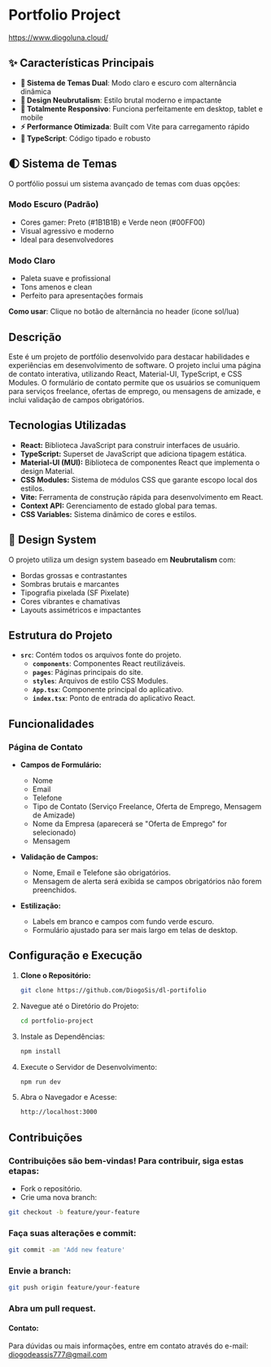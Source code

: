 # Portfolio Project
https://www.diogoluna.cloud/

## ✨ Características Principais

- **🎨 Sistema de Temas Dual**: Modo claro e escuro com alternância dinâmica
- **🎯 Design Neubrutalism**: Estilo brutal moderno e impactante
- **📱 Totalmente Responsivo**: Funciona perfeitamente em desktop, tablet e mobile
- **⚡ Performance Otimizada**: Built com Vite para carregamento rápido
- **🔧 TypeScript**: Código tipado e robusto

## 🌓 Sistema de Temas

O portfólio possui um sistema avançado de temas com duas opções:

### Modo Escuro (Padrão)
- Cores gamer: Preto (#1B1B1B) e Verde neon (#00FF00)
- Visual agressivo e moderno
- Ideal para desenvolvedores

### Modo Claro
- Paleta suave e profissional
- Tons amenos e clean
- Perfeito para apresentações formais

**Como usar**: Clique no botão de alternância no header (ícone sol/lua)

## Descrição

Este é um projeto de portfólio desenvolvido para destacar habilidades e experiências em desenvolvimento de software. O projeto inclui uma página de contato interativa, utilizando React, Material-UI, TypeScript, e CSS Modules. O formulário de contato permite que os usuários se comuniquem para serviços freelance, ofertas de emprego, ou mensagens de amizade, e inclui validação de campos obrigatórios.

## Tecnologias Utilizadas

- **React:** Biblioteca JavaScript para construir interfaces de usuário.
- **TypeScript:** Superset de JavaScript que adiciona tipagem estática.
- **Material-UI (MUI):** Biblioteca de componentes React que implementa o design Material.
- **CSS Modules:** Sistema de módulos CSS que garante escopo local dos estilos.
- **Vite:** Ferramenta de construção rápida para desenvolvimento em React.
- **Context API:** Gerenciamento de estado global para temas.
- **CSS Variables:** Sistema dinâmico de cores e estilos.

## 🎨 Design System

O projeto utiliza um design system baseado em **Neubrutalism** com:
- Bordas grossas e contrastantes
- Sombras brutais e marcantes
- Tipografia pixelada (SF Pixelate)
- Cores vibrantes e chamativas
- Layouts assimétricos e impactantes

## Estrutura do Projeto

- **`src`**: Contém todos os arquivos fonte do projeto.
  - **`components`**: Componentes React reutilizáveis.
  - **`pages`**: Páginas principais do site.
  - **`styles`**: Arquivos de estilo CSS Modules.
  - **`App.tsx`**: Componente principal do aplicativo.
  - **`index.tsx`**: Ponto de entrada do aplicativo React.

## Funcionalidades

### Página de Contato

- **Campos de Formulário:**
  - Nome
  - Email
  - Telefone
  - Tipo de Contato (Serviço Freelance, Oferta de Emprego, Mensagem de Amizade)
  - Nome da Empresa (aparecerá se "Oferta de Emprego" for selecionado)
  - Mensagem

- **Validação de Campos:**
  - Nome, Email e Telefone são obrigatórios.
  - Mensagem de alerta será exibida se campos obrigatórios não forem preenchidos.

- **Estilização:**
  - Labels em branco e campos com fundo verde escuro.
  - Formulário ajustado para ser mais largo em telas de desktop.

## Configuração e Execução

1. **Clone o Repositório:**
   ```bash
   git clone https://github.com/DiogoSis/dl-portifolio
   ```
2. Navegue até o Diretório do Projeto:
    ```bash
    cd portfolio-project 
    ```

3. Instale as Dependências:
    ```bash
    npm install
    ```

4. Execute o Servidor de Desenvolvimento:
    ```bash
    npm run dev
     ```

5. Abra o Navegador e Acesse:

    ``` bash
    http://localhost:3000
    ```


## Contribuições

### Contribuições são bem-vindas! Para contribuir, siga estas etapas:
- Fork o repositório.
- Crie uma nova branch:

```bash
git checkout -b feature/your-feature
```

### Faça suas alterações e commit:
```bash
git commit -am 'Add new feature'
```

### Envie a branch:
```bash
git push origin feature/your-feature    
```
### Abra um pull request.

#### Contato:
Para dúvidas ou mais informações, entre em contato através do e-mail: diogodeassis777@gmail.com

